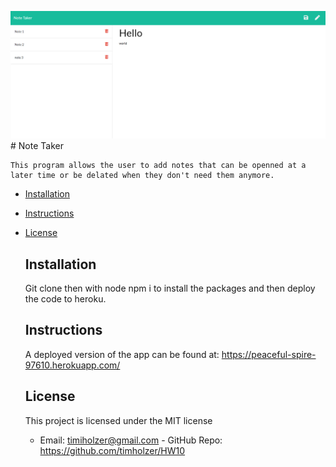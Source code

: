  ![](screenshot.png)
    # Note Taker 
   
    This program allows the user to add notes that can be openned at a later time or be delated when they don't need them anymore.
    
* [Installation](#Installation)
    
* [Instructions](#Usage)
    
* [License](#License)
       
    ## Installation
    Git clone then with node npm i to install the packages and then deploy the code to heroku.
    ## Instructions
    A deployed version of the app can be found at: https://peaceful-spire-97610.herokuapp.com/ 

    ## License 
    This project is licensed under the MIT license
    - Email: timiholzer@gmail.com - GitHub Repo: https://github.com/timholzer/HW10


